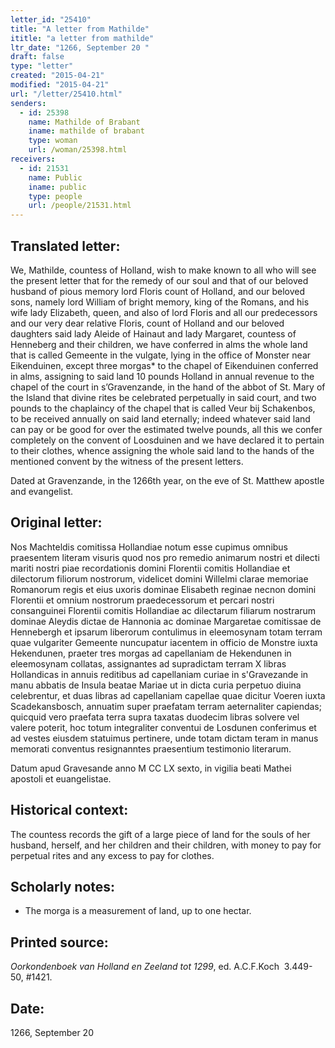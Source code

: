 ```yaml
---
letter_id: "25410"
title: "A letter from Mathilde"
ititle: "a letter from mathilde"
ltr_date: "1266, September 20 "
draft: false
type: "letter"
created: "2015-04-21"
modified: "2015-04-21"
url: "/letter/25410.html"
senders:
  - id: 25398
    name: Mathilde of Brabant
    iname: mathilde of brabant
    type: woman
    url: /woman/25398.html
receivers:
  - id: 21531
    name: Public
    iname: public
    type: people
    url: /people/21531.html
---
```

<h2> Translated letter:</h2><p>We, Mathilde, countess of Holland, wish to make known to all who will see the present letter that for the remedy of our soul and that of our beloved husband of pious memory lord Floris count of Holland, and our beloved sons, namely lord William of bright memory, king of the Romans, and his wife lady Elizabeth, queen, and also of lord Floris and all our predecessors and our very dear relative Floris, count of Holland and our beloved daughters said lady Aleide of Hainaut and lady Margaret, countess of Henneberg and their children, we have conferred in alms the whole land that is called Gemeente in the vulgate, lying in the office of Monster near Eikenduinen, except three morgas* to the chapel of Eikenduinen conferred in alms, assigning to said land 10 pounds Holland in annual revenue to the chapel of the court in s’Gravenzande, in the hand of the abbot of St. Mary of the Island that divine rites be celebrated perpetually in said court, and two pounds to the chaplaincy of the chapel that is called Veur bij Schakenbos, to be received annually on said land eternally; indeed whatever said land can pay or be good for over the estimated twelve pounds, all this we confer completely on the convent of Loosduinen and we have declared it to pertain to their clothes, whence assigning the whole said land to the hands of the mentioned convent by the witness of the present letters.</p><p>Dated at Gravenzande, in the 1266th year, on the eve of St. Matthew apostle and evangelist.</p><h2 class="mt-4"> Original letter:</h2><p>Nos Machteldis comitissa Hollandiae notum esse cupimus omnibus praesentem literam visuris quod nos pro remedio animarum nostri et dilecti mariti nostri piae recordationis domini Florentii comitis Hollandiae et dilectorum filiorum nostrorum, videlicet domini Willelmi clarae memoriae Romanorum regis et eius uxoris dominae Elisabeth reginae necnon domini Florentii et omnium nostrorum praedecessorum et percari nostri consanguinei Florentii comitis Hollandiae ac dilectarum filiarum nostrarum dominae Aleydis dictae de Hannonia ac dominae Margaretae comitissae de Hennebergh et ipsarum liberorum contulimus in eleemosynam totam terram quae vulgariter Gemeente nuncupatur iacentem in officio de Monstre iuxta Hekendunen, praeter tres morgas ad capellaniam de Hekendunen in eleemosynam collatas, assignantes ad supradictam terram X libras Hollandicas in annuis reditibus ad capellaniam curiae in s'Gravezande in manu abbatis de Insula beatae Mariae ut in dicta curia perpetuo diuina celebrentur, et duas libras ad capellaniam capellae quae dicitur Voeren iuxta Scadekansbosch, annuatim super praefatam terram aeternaliter capiendas; quicquid vero praefata terra supra taxatas duodecim libras solvere vel valere poterit, hoc totum integraliter conventui de Losdunen conferimus et ad vestes eiusdem statuimus pertinere, unde totam dictam teram in manus memorati conventus resignanntes praesentium testimonio literarum.</p><p>Datum apud Gravesande anno M CC LX sexto, in vigilia beati Mathei apostoli et euangelistae.&nbsp;</p><h2 class="mt-4"> Historical context:</h2><p>The countess records the gift of a large piece of land for the souls of her husband, herself, and her children and their children, with money to pay for perpetual rites and any excess to pay for clothes.</p><h2 class="mt-4"> Scholarly notes:</h2><ul><li>The morga is a measurement of land, up to one hectar.</li></ul><h2 class="mt-4"> Printed source:</h2><p><em>Oorkondenboek van Holland en Zeeland tot 1299</em>, ed. A.C.F.Koch&nbsp; 3.449-50, #1421.</p><h2 class="mt-4"> Date:</h2>1266, September 20 